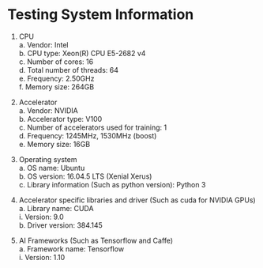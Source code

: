 # Testing System Information

1. CPU<br />
	a. Vendor: Intel<br />
	b. CPU type: Xeon(R) CPU E5-2682 v4<br />
	c. Number of cores: 16<br />
	d. Total number of threads: 64<br />
	e. Frequency: 2.50GHz<br />
	f. Memory size: 264GB<br />

2. Accelerator<br />
	a. Vendor: NVIDIA<br />
	b. Accelerator type: V100<br />
	c. Number of accelerators used for training: 1<br />
	d. Frequency: 1245MHz, 1530MHz (boost)<br />
	e. Memory size: 16GB<br />

3. Operating system<br />
	a. OS name: Ubuntu<br />
	b. OS version: 16.04.5 LTS (Xenial Xerus)<br />
	c. Library information (Such as python version): Python 3<br />

4. Accelerator specific libraries and driver (Such as cuda for NVIDIA GPUs)<br />
	a. Library name: CUDA<br />
		i. Version: 9.0<br />
	b. Driver version: 384.145<br />

5. AI Frameworks (Such as Tensorflow and Caffe)<br />
	a. Framework name: Tensorflow<br />
		i. Version: 1.10<br />
